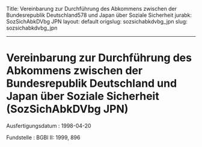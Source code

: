 Title: Vereinbarung zur Durchführung des Abkommens zwischen der Bundesrepublik Deutschland578
  und Japan über Soziale Sicherheit
jurabk: SozSichAbkDVbg JPN
layout: default
origslug: sozsichabkdvbg_jpn
slug: sozsichabkdvbg_jpn

---

# Vereinbarung zur Durchführung des Abkommens zwischen der Bundesrepublik Deutschland und Japan über Soziale Sicherheit (SozSichAbkDVbg JPN)

Ausfertigungsdatum
:   1998-04-20

Fundstelle
:   BGBl II: 1999, 896

